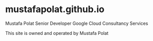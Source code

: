 # mustafapolat.github.io
Mustafa Polat
Senior Developer
Google Cloud Consultancy Services


This site is owned and operated by Mustafa Polat
